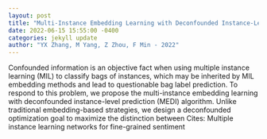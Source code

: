 ```yaml
--- 
layout: post 
title: "Multi-Instance Embedding Learning with Deconfounded Instance-Level Prediction" 
date: 2022-06-15 15:55:00 -0400 
categories: jekyll update 
author: "YX Zhang, M Yang, Z Zhou, F Min - 2022" 
--- 
```

Confounded information is an objective fact when using multiple instance learning (MIL) to classify bags of instances, which may be inherited by MIL embedding methods and lead to questionable bag label prediction. To respond to this problem, we propose the multi-instance embedding learning with deconfounded instance-level prediction (MEDI) algorithm. Unlike traditional embedding-based strategies, we design a deconfounded optimization goal to maximize the distinction between Cites: Multiple instance learning networks for fine-grained sentiment